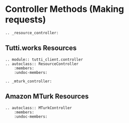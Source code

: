 # Controller Methods (Making requests)

```{eval-rst}
.. _resource_controller:
```
## Tutti.works Resources

```{eval-rst}
.. module:: tutti_client.controller
.. autoclass:: ResourceController
    :members:
    :undoc-members:
```

```{eval-rst}
.. _mturk_controller:
```
## Amazon MTurk Resources

```{eval-rst}
.. autoclass:: MTurkController
    :members:
    :undoc-members:
```
